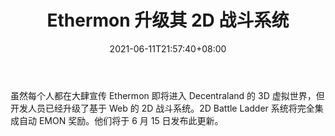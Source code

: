﻿---
title: "Ethermon 升级其 2D 战斗系统"
date: 2021-06-11T21:57:40+08:00
lastmod: 2021-06-11T16:45:40+08:00
draft: false
authors: ["Perfect"]
description: "虽然每个人都在大肆宣传 Ethermon 即将进入 Decentraland 的 3D 虚拟世界，但开发人员已经升级了基于 Web 的 2D 战斗系统。2D Battle Ladder 系统将完全集成自动 EMON 奖励。他们将于 6 月 15 日发布此更新。"
featuredImage: "ethermon-upgrading-its-2d-battle-system.png"
tags: ["Racing Games","赛车游戏","Play to Earn"]
categories: ["news"]
news: ["赛车游戏"]
weight: 
lightgallery: true
pinned: false
recommend: false
recommend1: false
---

虽然每个人都在大肆宣传 Ethermon 即将进入 Decentraland 的 3D 虚拟世界，但开发人员已经升级了基于 Web 的 2D 战斗系统。2D Battle Ladder 系统将完全集成自动 EMON 奖励。他们将于 6 月 15 日发布此更新。

<!--more-->

